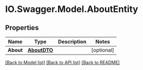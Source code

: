 # IO.Swagger.Model.AboutEntity
## Properties

Name | Type | Description | Notes
------------ | ------------- | ------------- | -------------
**About** | [**AboutDTO**](AboutDTO.md) |  | [optional] 

[[Back to Model list]](../README.md#documentation-for-models) [[Back to API list]](../README.md#documentation-for-api-endpoints) [[Back to README]](../README.md)

